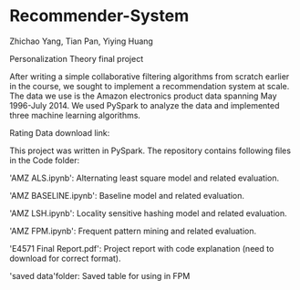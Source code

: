 # Recommender-System
Zhichao Yang, Tian Pan, Yiying Huang

Personalization Theory final project

After writing a simple collaborative filtering algorithms from scratch earlier in the course, we sought to implement a recommendation system at scale. The data we use is the Amazon electronics product data spanning May 1996-July 2014. We used PySpark to analyze the data and implemented three machine learning algorithms.

Rating Data download link: 

This project was written in PySpark. The repository contains following files in the Code folder:

'AMZ ALS.ipynb': Alternating least square model and related evaluation.

'AMZ BASELINE.ipynb': Baseline model and related evaluation.

'AMZ LSH.ipynb': Locality sensitive hashing model and related evaluation.

'AMZ FPM.ipynb': Frequent pattern mining and related evaluation.

'E4571 Final Report.pdf': Project report with code explanation (need to download for correct format).

'saved data'folder: Saved table for using in FPM
